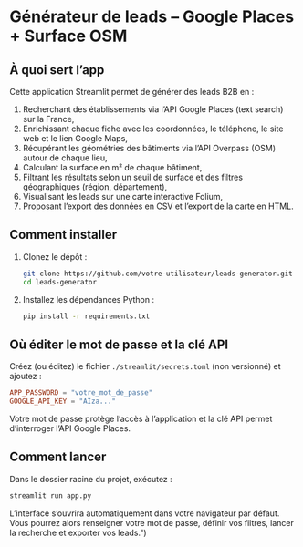 # Générateur de leads – Google Places + Surface OSM

## À quoi sert l’app

Cette application Streamlit permet de générer des leads B2B en :

1. Recherchant des établissements via l’API Google Places (text search) sur la France,
2. Enrichissant chaque fiche avec les coordonnées, le téléphone, le site web et le lien Google Maps,
3. Récupérant les géométries des bâtiments via l’API Overpass (OSM) autour de chaque lieu,
4. Calculant la surface en m² de chaque bâtiment,
5. Filtrant les résultats selon un seuil de surface et des filtres géographiques (région, département),
6. Visualisant les leads sur une carte interactive Folium,
7. Proposant l’export des données en CSV et l’export de la carte en HTML.

## Comment installer

1. Clonez le dépôt :

   ```bash
   git clone https://github.com/votre-utilisateur/leads-generator.git
   cd leads-generator
   ```
2. Installez les dépendances Python :

   ```bash
   pip install -r requirements.txt
   ```

## Où éditer le mot de passe et la clé API

Créez (ou éditez) le fichier `./streamlit/secrets.toml` (non versionné) et ajoutez :

```toml
APP_PASSWORD = "votre_mot_de_passe"
GOOGLE_API_KEY = "AIza..."
```

Votre mot de passe protège l’accès à l’application et la clé API permet d’interroger l’API Google Places.

## Comment lancer

Dans le dossier racine du projet, exécutez :

```bash
streamlit run app.py
```

L’interface s’ouvrira automatiquement dans votre navigateur par défaut. Vous pourrez alors renseigner votre mot de passe, définir vos filtres, lancer la recherche et exporter vos leads.")

